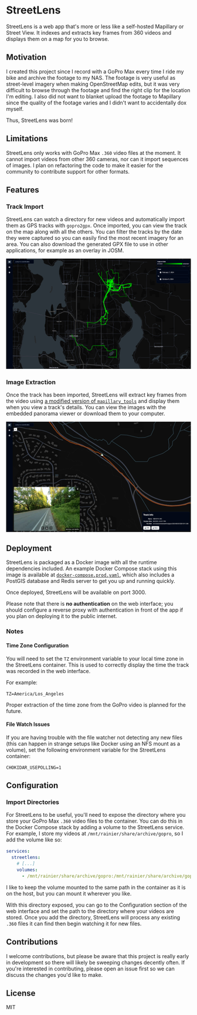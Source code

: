 # StreetLens

StreetLens is a web app that's more or less like a self-hosted Mapillary or Street View. It indexes and extracts key frames from 360 videos and displays them on a map for you to browse.

## Motivation

I created this project since I record with a GoPro Max every time I ride my bike and archive the footage to my NAS. The footage is very useful as street-level imagery when making OpenStreetMap edits, but it was very difficult to browse through the footage and find the right clip for the location I'm editing. I also did not want to blanket upload the footage to Mapillary since the quality of the footage varies and I didn't want to accidentally dox myself.

Thus, StreetLens was born!

## Limitations

StreetLens only works with GoPro Max `.360` video files at the moment. It cannot import videos from other 360 cameras, nor can it import sequences of images. I plan on refactoring the code to make it easier for the community to contribute support for other formats.

## Features

### Track Import

StreetLens can watch a directory for new videos and automatically import them as GPS tracks with `gopro2gpx`. Once imported, you can view the track on the map along with all the others. You can filter the tracks by the date they were captured so you can easily find the most recent imagery for an area. You can also download the generated GPX file to use in other applications, for example as an overlay in JOSM.

![](screenshots/track-import.png)

### Image Extraction

Once the track has been imported, StreetLens will extract key frames from the video using [a modified version of `mapillary_tools`](https://github.com/tjhorner/mapillary_tools) and display them when you view a track's details. You can view the images with the embedded panorama viewer or download them to your computer.

![](screenshots/image-import.png)

## Deployment

StreetLens is packaged as a Docker image with all the runtime dependencies included. An example Docker Compose stack using this image is available at [`docker-compose.prod.yaml`](docker-compose.prod.yaml), which also includes a PostGIS database and Redis server to get you up and running quickly.

Once deployed, StreetLens will be available on port 3000.

Please note that there is **no authentication** on the web interface; you should configure a reverse proxy with authentication in front of the app if you plan on deploying it to the public internet.

### Notes

#### Time Zone Configuration

You will need to set the `TZ` environment variable to your local time zone in the StreetLens container. This is used to correctly display the time the track was recorded in the web interface.

For example:

```
TZ=America/Los_Angeles
```

Proper extraction of the time zone from the GoPro video is planned for the future.

#### File Watch Issues

If you are having trouble with the file watcher not detecting any new files (this can happen in strange setups like Docker using an NFS mount as a volume), set the following environment variable for the StreetLens container:

```
CHOKIDAR_USEPOLLING=1
```

## Configuration

### Import Directories

For StreetLens to be useful, you'll need to expose the directory where you store your GoPro Max `.360` video files to the container. You can do this in the Docker Compose stack by adding a volume to the StreetLens service. For example, I store my videos at `/mnt/rainier/share/archive/gopro`, so I add the volume like so:

```yaml
services:
  streetlens:
    # [...]
    volumes:
      - /mnt/rainier/share/archive/gopro:/mnt/rainier/share/archive/gopro
```

I like to keep the volume mounted to the same path in the container as it is on the host, but you can mount it wherever you like.

With this directory exposed, you can go to the Configuration section of the web interface and set the path to the directory where your videos are stored. Once you add the directory, StreetLens will process any existing `.360` files it can find then begin watching it for new files.

## Contributions

I welcome contributions, but please be aware that this project is really early in development so there will likely be sweeping changes decently often. If you're interested in contributing, please open an issue first so we can discuss the changes you'd like to make.

## License

MIT